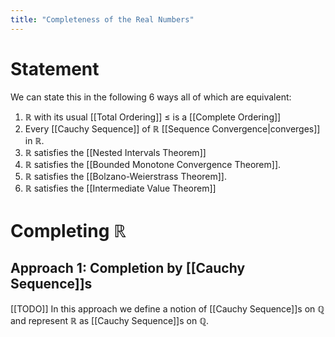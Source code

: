 ```yaml
---
title: "Completeness of the Real Numbers"
---
```


# Statement
We can state this in the following 6 ways all of which are equivalent:
1. $\mathbb{R}$ with its usual [[Total Ordering]] $\leq$ is a [[Complete Ordering]]
2. Every [[Cauchy Sequence]] of $\mathbb{R}$ [[Sequence Convergence|converges]] in $\mathbb{R}$.
3. $\mathbb{R}$ satisfies the [[Nested Intervals Theorem]]
4. $\mathbb{R}$ satisfies the [[Bounded Monotone Convergence Theorem]].
5. $\mathbb{R}$ satisfies the [[Bolzano-Weierstrass Theorem]].
6. $\mathbb{R}$ satisfies the [[Intermediate Value Theorem]]

# Completing $\mathbb{R}$
## Approach 1: Completion by [[Cauchy Sequence]]s
[[TODO]] In this approach we define a notion of [[Cauchy Sequence]]s on $\mathbb{Q}$ and represent $\mathbb{R}$ as [[Cauchy Sequence]]s on $\mathbb{Q}$.